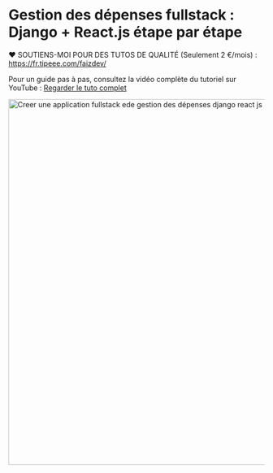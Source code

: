 # Gestion des dépenses fullstack : Django + React.js étape par étape

❤️ SOUTIENS-MOI POUR DES TUTOS DE QUALITÉ (Seulement 2 €/mois) :  https://fr.tipeee.com/faizdev/

Pour un guide pas à pas, consultez la vidéo complète du tutoriel sur YouTube :
[Regarder le tuto complet](https://youtu.be/gj8pTA3hNfM)

<img width="1280" height="720" alt="Creer une application fullstack ede gestion des dépenses django react js (1)" src="https://github.com/user-attachments/assets/53d61621-8c82-4fa0-aacd-7aae7be621c1" />
